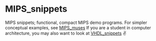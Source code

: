 # MIPS_snippets
MIPS snippets; functional, compact MIPS demo programs.
For simpler conceptual examples, see [MIPS_muses](https://github.com/Caleb-Shepard/MIPS_muses)
If you are a student in computer architecture, you may also want to look at [VHDL_snippets](https://github.com/Caleb-Shepard/VHDL_snippets) :v:
